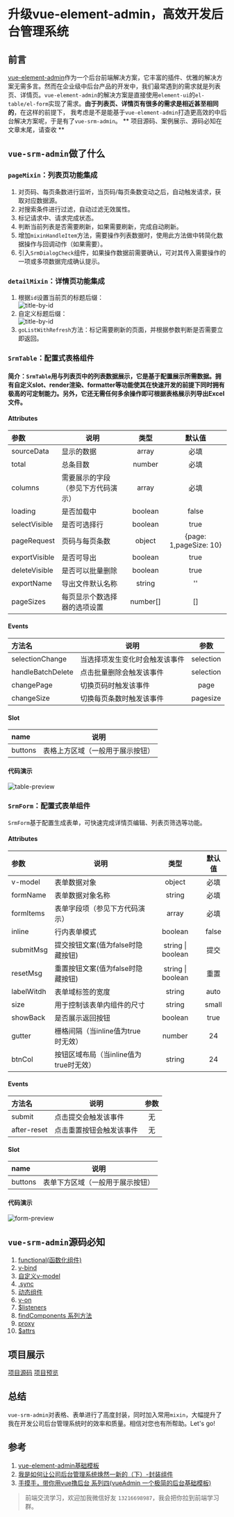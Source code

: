 # 升级vue-element-admin，高效开发后台管理系统
## 前言
[vue-element-admin](https://panjiachen.gitee.io/vue-element-admin-site/zh/)作为一个后台前端解决方案，它丰富的插件、优雅的解决方案无需多言。然而在企业级中后台产品的开发中，我们最常遇到的需求就是列表页、详情页。`vue-element-admin`的解决方案是直接使用`element-ui`的`el-table/el-form`实现了需求。**由于列表页、详情页有很多的需求是相近甚至相同的**，在这样的前提下， 我考虑是不是能基于`vue-element-admin`打造更高效的中后台解决方案呢，于是有了`vue-srm-admin`。
** 项目源码、案例展示、源码必知在文章末尾，请查收 **
## `vue-srm-admin`做了什么

### `pageMixin`：列表页功能集成

1. 对页码、每页条数进行监听，当页码/每页条数变动之后，自动触发请求，获取对应数据源。
2. 对搜索条件进行过滤，自动过滤无效属性。
3. 标记请求中、请求完成状态。
4. 判断当前列表是否需要刷新，如果需要刷新，完成自动刷新。
5. 增加`mixinHandleItem`方法，需要操作列表数据时，使用此方法做中转简化数据操作与回调动作（如果需要）。
6. 引入`SrmDialogCheck`组件，如果操作数据前需要确认，可对其传入需要操作的一项或多项数据完成确认提示。

### `detailMixin`：详情页功能集成

1. 根据`id`设置当前页的标题后缀：<br />
![title-by-id](http://img.cixi518.com/title-by-id.png)
2. 自定义标题后缀：<br />
![title-by-id](http://img.cixi518.com/title-by-title.png)
3. `goListWithRefresh`方法：标记需要刷新的页面，并根据参数判断是否需要立即返回。

### `SrmTable`：配置式表格组件

#### 简介：`SrmTable`用与列表页中的列表数据展示，它是基于配置展示所需数据。拥有自定义slot、render渲染、formatter等功能使其在快速开发的前提下同时拥有极高的可定制能力。另外，它还无需任何多余操作即可根据表格展示列导出Excel文件。

#### Attributes

| 参数          | 说明                    |  类型   | 默认值 |
| :------------ | ----------------------- | :-----: | :----: |
| sourceData    | 显示的数据              |  array  |  必填  |
| total         | 总条目数                | number  |  必填  |
| columns       | 需要展示的字段（参见下方代码演示） |  array  |  必填  |
| loading       | 是否加载中              | boolean | false  |
| selectVisible | 是否可选择行            | boolean |  true  |
| pageRequest   | 页码与每页条数          | object  |   {page: 1,pageSize: 10}|
| exportVisible | 是否可导出 | boolean |  true  |
| deleteVisible | 是否可以批量删除    | boolean |   true   |
| exportName    | 导出文件默认名称 | string | '' |
| pageSizes     | 每页显示个数选择器的选项设置 | number[] | [] |

#### Events

| 方法名      | 说明                    |  参数 |
| :------------ | ----------------------- | :-----: |
| selectionChange | 当选择项发生变化时会触发该事件 |  selection  |
| handleBatchDelete | 点击批量删除会触发该事件      | selection |
| changePage | 切换页码时触发该事件 |  page  |
| changeSize | 切换每页条数时触发该事件 | pagesize |

#### Slot

| name      | 说明                    |
| :------------ | ----------------------- |
| buttons | 表格上方区域（一般用于展示按钮） |

#### 代码演示
![table-preview](http://img.cixi518.com/table-code.png)

### `SrmForm`：配置式表单组件
`SrmForm`基于配置生成表单，可快速完成详情页编辑、列表页筛选等功能。

#### Attributes

| 参数          | 说明                    |  类型   | 默认值 |
| :------------ | ----------------------- | :-----: | :----: |
| v-model | 表单数据对象 | object | 必填 |
| formName | 表单数据对象名称    | string |  必填  |
| formItems | 表单字段项（参见下方代码演示） |  array  |  必填  |
| inline | 行内表单模式 | boolean | false |
| submitMsg | 提交按钮文案(值为false时隐藏按钮) | string \| boolean |  提交  |
| resetMsg | 重置按钮文案(值为false时隐藏按钮) |  string \| boolean  |  重置  |
| labelWitdh | 表单域标签的宽度      | string | auto |
| size | 用于控制该表单内组件的尺寸 | string | small |
| showBack | 是否展示返回按钮 | boolean |  true  |
| gutter | 栅格间隔（当inline值为true时无效） | number |   24   |
| btnCol | 按钮区域布局（当inline值为true时无效） | string | 24 |

#### Events

| 方法名      | 说明                    |  参数 |
| :------------ | ----------------------- | :-----: |
| submit | 点击提交会触发该事件 |  无  |
| after-reset | 点击重置按钮会触发该事件    | 无 |

#### Slot

| name      | 说明                    |
| :------------ | ----------------------- |
| buttons | 表单下方区域（一般用于展示按钮） |

#### 代码演示
![form-preview](http://img.cixi518.com/form-code.png)

## `vue-srm-admin`源码必知
1. [functional(函数化组件)](https://cn.vuejs.org/v2/api/#functional)
2. [v-bind](https://cn.vuejs.org/v2/api/#v-bind)
3. [自定义v-model](https://cn.vuejs.org/v2/guide/components-custom-events.html#%E8%87%AA%E5%AE%9A%E4%B9%89%E7%BB%84%E4%BB%B6%E7%9A%84-v-model)
4. [.sync](https://cn.vuejs.org/v2/guide/components-custom-events.html#sync-%E4%BF%AE%E9%A5%B0%E7%AC%A6)
5. [动态组件](https://cn.vuejs.org/v2/guide/components-dynamic-async.html#ad)
6. [v-on](https://cn.vuejs.org/v2/api/#v-on)
7. [$listeners](https://cn.vuejs.org/v2/api/#vm-listeners)
8. [findComponents 系列方法](https://juejin.im/book/5bc844166fb9a05cd676ebca/section/5bd984eb6fb9a0228c38ceef)
9. [proxy](https://developer.mozilla.org/zh-CN/docs/Web/JavaScript/Reference/Global_Objects/Proxy)
10. [$attrs](https://cn.vuejs.org/v2/api/#vm-attrs)

## 项目展示
[项目源码](https://github.com/Ljhhhhhh/vue-vue-srm-admin)
[项目预览](http://vue-erp.cixi518.com)

## 总结
`vue-srm-admin`对表格、表单进行了高度封装，同时加入常用`mixin`，大幅提升了我在开发公司后台管理系统时的效率和质量。相信对您也有所帮助。Let's go!

## 参考
1. [vue-element-admin基础模板](https://github.com/PanJiaChen/vue-admin-template)
2. [我是如何让公司后台管理系统焕然一新的（下）-封装组件](https://juejin.im/post/5c7b4761f265da2db2795036)
3. [手摸手，带你用vue撸后台 系列四(vueAdmin 一个极简的后台基础模板)](https://juejin.im/post/595b4d776fb9a06bbe7dba56)

> 前端交流学习，欢迎加我微信好友 `13216698987`，我会把你拉到前端学习群。